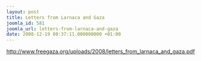 ```yaml
---
layout: post
title: Letters from Larnaca and Gaza
joomla_id: 581
joomla_url: letters-from-larnaca-and-gaza
date: 2008-12-19 08:37:11.000000000 +01:00
---
```

<p><a href="http://www.freegaza.org/uploads/2008/letters_from_larnaca_and_gaza.pdf">http://www.freegaza.org/uploads/2008/letters_from_larnaca_and_gaza.pdf</a></p>
